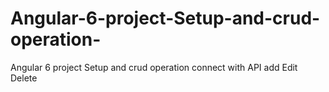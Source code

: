 # Angular-6-project-Setup-and-crud-operation-
Angular 6 project Setup and crud operation  connect with API add Edit Delete 
